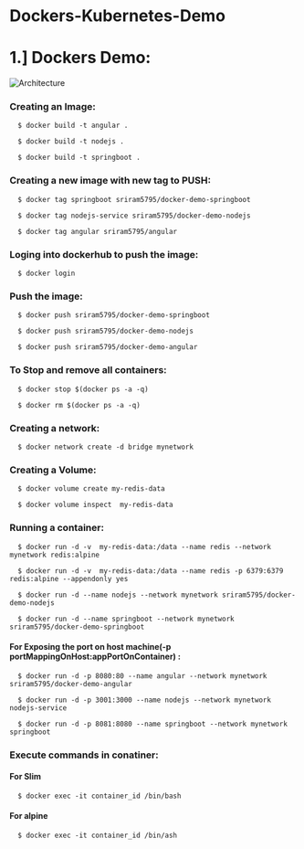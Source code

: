 # Dockers-Kubernetes-Demo



# 1.] Dockers Demo:

![Architecture](https://github.com/sriram5795/Dockers-Kubernetes-Demo/blob/master/Notes/1.%20Dockers/Architecture.PNG)

  ### Creating an Image:
```
  $ docker build -t angular .

  $ docker build -t nodejs .

  $ docker build -t springboot .
```
  ### Creating a new image with new tag to PUSH:
```
  $ docker tag springboot sriram5795/docker-demo-springboot

  $ docker tag nodejs-service sriram5795/docker-demo-nodejs

  $ docker tag angular sriram5795/angular
```
  ### Loging into dockerhub to push the image:
```
  $ docker login
```
  ### Push the image:
```
  $ docker push sriram5795/docker-demo-springboot

  $ docker push sriram5795/docker-demo-nodejs

  $ docker push sriram5795/docker-demo-angular
```
  ### To Stop and remove all containers:
```
  $ docker stop $(docker ps -a -q)

  $ docker rm $(docker ps -a -q)
```
  ### Creating a network:
```
  $ docker network create -d bridge mynetwork
```
  ### Creating a Volume:
```
  $ docker volume create my-redis-data

  $ docker volume inspect  my-redis-data
```

  ### Running a container:
```
  $ docker run -d -v  my-redis-data:/data --name redis --network mynetwork redis:alpine

  $ docker run -d -v  my-redis-data:/data --name redis -p 6379:6379 redis:alpine --appendonly yes

  $ docker run -d --name nodejs --network mynetwork sriram5795/docker-demo-nodejs

  $ docker run -d --name springboot --network mynetwork sriram5795/docker-demo-springboot
```
  #### For Exposing the port on host machine(-p portMappingOnHost:appPortOnContainer) :
```  
  $ docker run -d -p 8080:80 --name angular --network mynetwork sriram5795/docker-demo-angular

  $ docker run -d -p 3001:3000 --name nodejs --network mynetwork nodejs-service 

  $ docker run -d -p 8081:8080 --name springboot --network mynetwork springboot
```
  ### Execute commands in conatiner:
  #### For Slim
```
  $ docker exec -it container_id /bin/bash
```
  #### For alpine
```
  $ docker exec -it container_id /bin/ash
```
